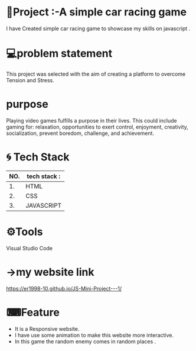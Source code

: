 # 
# 📝Project :-A simple car racing game

I have Created simple car racing game to showcase my skills on javascript .


# 💻problem statement 

This project was selected with the aim of creating a platform to overcome Tension and Stress.
# purpose

Playing video games fulfills a purpose in their lives. This could include gaming for: relaxation, opportunities to exert control, enjoyment, creativity, socialization, prevent boredom, challenge, and achievement.

# 🌀 Tech Stack 





| NO.           |  tech stack :                                                         |
| ----------------- | ------------------------------------------------------------------ |
| 1.|HTML  |
| 2. |CSS|
| 3. |JAVASCRIPT |

# ⚙Tools
Visual Studio Code

# →my website link
https://er1998-10.github.io/JS-Mini-Project---1/


# ⌨Feature
 - It is a Responsive website.
 - I have use some animation to make this website more interactive.
 - In this game the random enemy comes in random places  .
 

